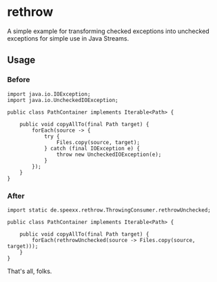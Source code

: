 # rethrow

A simple example for transforming checked exceptions into unchecked exceptions for simple use in Java Streams.

## Usage

### Before
    
    import java.io.IOException;
    import java.io.UncheckedIOException;
    
    public class PathContainer implements Iterable<Path> {
    
        public void copyAllTo(final Path target) {
            forEach(source -> {
                try {
                    Files.copy(source, target);
                } catch (final IOException e) {
                    throw new UncheckedIOException(e);
                }
            });
        }
    }

### After

    import static de.speexx.rethrow.ThrowingConsumer.rethrowUnchecked;

    public class PathContainer implements Iterable<Path> {
    
        public void copyAllTo(final Path target) {
            forEach(rethrowUnchecked(source -> Files.copy(source, target)));
        }
    }

That's all, folks. 
